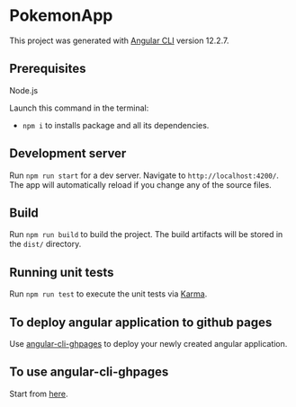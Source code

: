 # PokemonApp

This project was generated with [Angular CLI](https://github.com/angular/angular-cli) version 12.2.7.

## Prerequisites 
Node.js

Launch this command in the terminal:
- `npm i` to installs package and all its dependencies.

## Development server

Run `npm run start` for a dev server. Navigate to `http://localhost:4200/`. The app will automatically reload if you change any of the source files.


## Build

Run `npm run build` to build the project. The build artifacts will be stored in the `dist/` directory.

## Running unit tests

Run `npm run test` to execute the unit tests via [Karma](https://karma-runner.github.io).



## To deploy angular application to github pages
Use [angular-cli-ghpages](https://github.com/angular-schule/angular-cli-ghpages/#readme) to deploy your newly created angular application.

## To use angular-cli-ghpages
Start from [here](https://github.com/angular-schule/angular-cli-ghpages/#%EF%B8%8F-prerequisites-).


